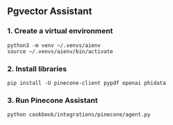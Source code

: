 ## Pgvector Assistant

### 1. Create a virtual environment

```shell
python3 -m venv ~/.venvs/aienv
source ~/.venvs/aienv/bin/activate
```

### 2. Install libraries

```shell
pip install -U pinecone-client pypdf openai phidata
```

### 3. Run Pinecone Assistant

```shell
python cookbook/integrations/pinecone/agent.py
```

